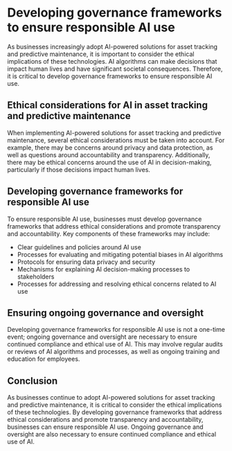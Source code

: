 Developing governance frameworks to ensure responsible AI use
================================================================================================================================================

As businesses increasingly adopt AI-powered solutions for asset tracking and predictive maintenance, it is important to consider the ethical implications of these technologies. AI algorithms can make decisions that impact human lives and have significant societal consequences. Therefore, it is critical to develop governance frameworks to ensure responsible AI use.

Ethical considerations for AI in asset tracking and predictive maintenance
--------------------------------------------------------------------------

When implementing AI-powered solutions for asset tracking and predictive maintenance, several ethical considerations must be taken into account. For example, there may be concerns around privacy and data protection, as well as questions around accountability and transparency. Additionally, there may be ethical concerns around the use of AI in decision-making, particularly if those decisions impact human lives.

Developing governance frameworks for responsible AI use
-------------------------------------------------------

To ensure responsible AI use, businesses must develop governance frameworks that address ethical considerations and promote transparency and accountability. Key components of these frameworks may include:

* Clear guidelines and policies around AI use
* Processes for evaluating and mitigating potential biases in AI algorithms
* Protocols for ensuring data privacy and security
* Mechanisms for explaining AI decision-making processes to stakeholders
* Processes for addressing and resolving ethical concerns related to AI use

Ensuring ongoing governance and oversight
-----------------------------------------

Developing governance frameworks for responsible AI use is not a one-time event; ongoing governance and oversight are necessary to ensure continued compliance and ethical use of AI. This may involve regular audits or reviews of AI algorithms and processes, as well as ongoing training and education for employees.

Conclusion
----------

As businesses continue to adopt AI-powered solutions for asset tracking and predictive maintenance, it is critical to consider the ethical implications of these technologies. By developing governance frameworks that address ethical considerations and promote transparency and accountability, businesses can ensure responsible AI use. Ongoing governance and oversight are also necessary to ensure continued compliance and ethical use of AI.
